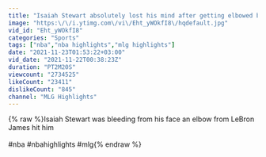 ```yaml
---
title: "Isaiah Stewart absolutely lost his mind after getting elbowed by LeBron James 😲"
image: "https:\/\/i.ytimg.com\/vi\/Eht_yWOkfI8\/hqdefault.jpg"
vid_id: "Eht_yWOkfI8"
categories: "Sports"
tags: ["nba","nba highlights","mlg highlights"]
date: "2021-11-23T01:53:22+03:00"
vid_date: "2021-11-22T00:38:23Z"
duration: "PT2M20S"
viewcount: "2734525"
likeCount: "23411"
dislikeCount: "845"
channel: "MLG Highlights"
---
```

{% raw %}Isaiah Stewart was bleeding from his face an elbow from LeBron James hit him<br /><br />#nba #nbahighlights #mlg{% endraw %}

